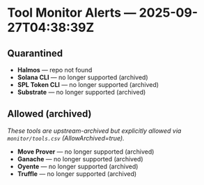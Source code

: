 # Tool Monitor Alerts — 2025-09-27T04:38:39Z

## Quarantined

- **Halmos** — repo not found
- **Solana CLI** — no longer supported (archived)
- **SPL Token CLI** — no longer supported (archived)
- **Substrate** — no longer supported (archived)

## Allowed (archived)

_These tools are upstream-archived but explicitly allowed via `monitor/tools.csv` (AllowArchived=true)._ 

- **Move Prover** — no longer supported (archived)
- **Ganache** — no longer supported (archived)
- **Oyente** — no longer supported (archived)
- **Truffle** — no longer supported (archived)
